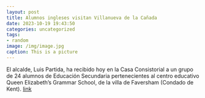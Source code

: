 ```yaml
---
layout: post
title: Alumnos ingleses visitan Villanueva de la Cañada
date: 2023-10-19 19:43:50
categories: uncategorized
tags:
- random
image: /img/image.jpg
caption: This is a picture
---
```

El alcalde, Luis Partida, ha recibido hoy en la Casa Consistorial a un grupo de 24 alumnos de Educación Secundaria pertenecientes al centro educativo Queen Elizabeth’s Grammar School, de la villa de Faversham (Condado de Kent).  [link](https://www.ayto-villacanada.es/noticias/alumnos-ingleses-visitan-villanueva-de-la-canada/)
